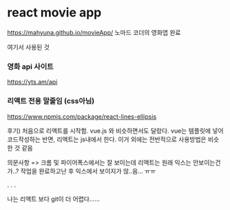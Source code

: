 # react movie app
https://mahyuna.github.io/movieApp/
노마드 코더의 영화앱 완료 


여기서 사용된 것
### 영화 api 사이트
https://yts.am/api

### 리액트 전용 말줄임 (css아님)
https://www.npmjs.com/package/react-lines-ellipsis




후기)
처음으로 리액트를 시작함. vue.js 와 비슷하면서도 달랐다.
vue는 템플릿에 넣어 코드작성하는 반면, 리액트는 js내에서 한다.
이거 외에는 전반적으로 사용방법은 비슷한 것 같음

의문사항 => 크롬 및 파이어폭스에서는 잘 보이는데 리액트는 원래 익스는 안보이는건가..?
작업을 완료하고난 후 익스에서 보이지가 않..음... ㅠㅠ

.
.
.

나는 리액트 보다 git이 더 어렵다......


